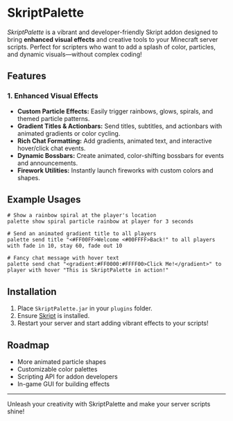 # SkriptPalette

_SkriptPalette_ is a vibrant and developer-friendly Skript addon designed to bring **enhanced visual effects** and creative tools to your Minecraft server scripts. Perfect for scripters who want to add a splash of color, particles, and dynamic visuals—without complex coding!

## Features

### 1. Enhanced Visual Effects
- **Custom Particle Effects:** Easily trigger rainbows, glows, spirals, and themed particle patterns.
- **Gradient Titles & Actionbars:** Send titles, subtitles, and actionbars with animated gradients or color cycling.
- **Rich Chat Formatting:** Add gradients, animated text, and interactive hover/click chat events.
- **Dynamic Bossbars:** Create animated, color-shifting bossbars for events and announcements.
- **Firework Utilities:** Instantly launch fireworks with custom colors and shapes.

## Example Usages

```skript
# Show a rainbow spiral at the player's location
palette show spiral particle rainbow at player for 3 seconds

# Send an animated gradient title to all players
palette send title "<#FF00FF>Welcome <#00FFFF>Back!" to all players with fade in 10, stay 60, fade out 10

# Fancy chat message with hover text
palette send chat "<gradient:#FF0000:#FFFF00>Click Me!</gradient>" to player with hover "This is SkriptPalette in action!"
```

## Installation

1. Place `SkriptPalette.jar` in your `plugins` folder.
2. Ensure [Skript](https://github.com/SkriptLang/Skript) is installed.
3. Restart your server and start adding vibrant effects to your scripts!

## Roadmap

- More animated particle shapes
- Customizable color palettes
- Scripting API for addon developers
- In-game GUI for building effects

---

Unleash your creativity with SkriptPalette and make your server scripts shine!
